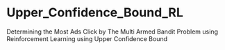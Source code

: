 # Upper_Confidence_Bound_RL
Determining the Most Ads Click by The Multi Armed Bandit Problem using Reinforcement Learning using Upper Confidence Bound
